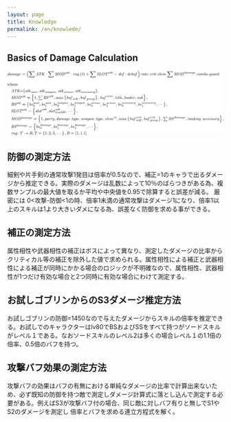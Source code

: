 ```yaml
---
layout: page
title: Knowledge
permalink: /en/knowlede/
---
```

## Basics of Damage Calculation
![fomula](/image/math.png)

## 防御の測定方法
細剣や片手剣の通常攻撃1発目は倍率が0.5なので、補正=1のキャラで出るダメージから推定できる。実際のダメージは乱数によって10％のばらつきがある為、複数サンプルの最大値を取るか平均や中央値を0.95で除算すると誤差が減る。 厳密には 0<攻撃-防御<1の時、倍率1未満の通常攻撃はダメージ1になり、倍率1以上のスキルは1より大きいダメになる為、誤差なく防御を求める事ができる。

## 補正の測定方法
属性相性や武器相性の補正はボスによって異なり、測定したダメージの比率からクリティカル等の補正を除外した値で求められる。属性相性による補正と武器相性による補正が同時にかかる場合のロジックが不明確なので、属性相性、武器相性が1つだけ有効な場合と2つ同時に有効な場合にわけて測定する。

## お試しゴブリンからのS3ダメージ推定方法
お試しゴブリンの防御=1450なので与えたダメージからスキルの倍率を推定できる。お試しでのキャラクターはlv80でBSおよびSSをすべて持つがソードスキルがレベル１である。なおソードスキルのレベル2は多くの場合レベル１の1.1倍の倍率、0.5倍のバフを持つ。

## 攻撃バフ効果の測定方法
攻撃バフの効果はバフの有無における単純なダメージの比率で計算出来ないため、必ず既知の防御を持つ敵で測定しダメージ計算式に落とし込んで測定する必要がある。例えばS3が攻撃バフ付の場合、同じ敵に対しバフ有りと無しでS1やS2のダメージを測定し 倍率とバフを求める連立方程式を解く。